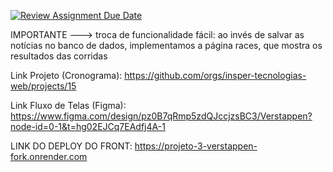 [![Review Assignment Due Date](https://classroom.github.com/assets/deadline-readme-button-22041afd0340ce965d47ae6ef1cefeee28c7c493a6346c4f15d667ab976d596c.svg)](https://classroom.github.com/a/jLW-plfN)

IMPORTANTE ---> troca de funcionalidade fácil: ao invés de salvar as notícias no banco de dados, implementamos a
página races, que mostra os resultados das corridas

Link Projeto (Cronograma): https://github.com/orgs/insper-tecnologias-web/projects/15

Link Fluxo de Telas (Figma): https://www.figma.com/design/pz0B7qRmp5zdQJccjzsBC3/Verstappen?node-id=0-1&t=hg02EJCq7EAdfj4A-1

LINK DO DEPLOY DO FRONT: https://projeto-3-verstappen-fork.onrender.com
